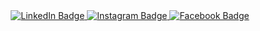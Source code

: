 <div id="badges" align="center">
  <a href="https://www.linkedin.com/in/lorenzo-palazzesi-4b6ba6213/">
    <img src="https://img.shields.io/badge/LinkedIn-blue?style=for-the-badge&logo=linkedin&logoColor=white" alt="LinkedIn Badge"/>
  </a>
  <a href="https://www.instagram.com/lorenzopalazzesi/?next=%2F">
    <img src="https://img.shields.io/badge/Instagram-purple?logo=instagram&logoColor=white&style=for-the-badge" alt="Instagram Badge"/>
  </a>
  <a href="https://www.facebook.com/lorenzo.palazzesi.9/">
    <img src="https://img.shields.io/badge/Facebook-blue?logo=facebook&logoColor=white&style=for-the-badge" alt="Facebook Badge"/>
  </a>
 
</div>
<div align="center">
  <img src="https://komarev.com/ghpvc/?username=lorenzopalazzesi&style=flat-square&color=blue" alt=""/>
</div>

